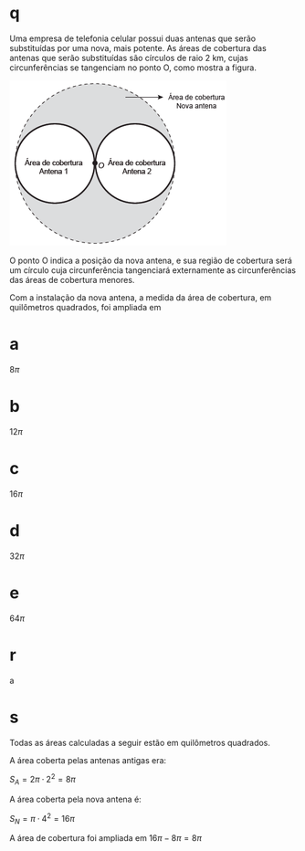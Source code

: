 # q
Uma empresa de telefonia celular possui duas antenas que serão substituídas por uma nova, mais potente. As áreas de cobertura das antenas que serão substituídas são círculos de raio 2 km, cujas circunferências se tangenciam no ponto O, como mostra a figura.

![](9483756d-e274-7d65-e6ea-947c98238eeb.png)

O ponto O indica a posição da nova antena, e sua região de cobertura será um círculo cuja circunferência tangenciará externamente as circunferências das áreas de cobertura menores.

Com a instalação da nova antena, a medida da área de cobertura, em quilômetros quadrados, foi ampliada em

# a
$8\pi$

# b
$12\pi$

# c
$16\pi$

# d
$32\pi$

# e
$64\pi$

# r
a

# s
Todas as áreas calculadas a seguir estão em quilômetros quadrados.

A área coberta pelas antenas antigas era:

$S_A = 2\pi \cdot 2^2 = 8\pi$

A área coberta pela nova antena é:

$S_N = \pi \cdot 4^2 = 16\pi$

A área de cobertura foi ampliada em $16\pi - 8\pi = 8\pi$
